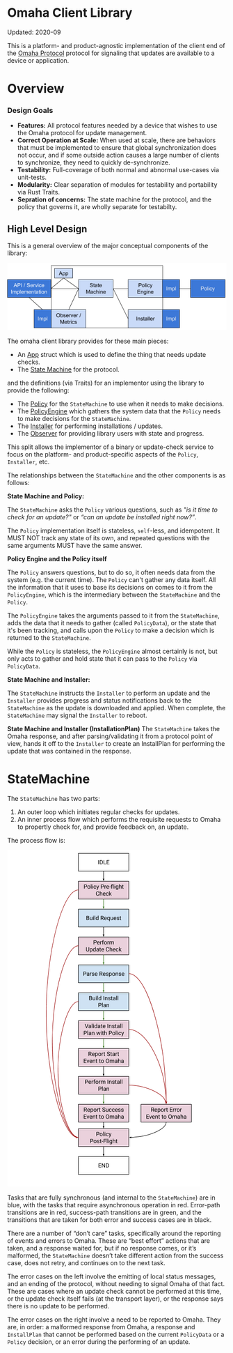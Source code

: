 # Omaha Client Library

Updated: 2020-09

This is a platform- and product-agnostic implementation of the client end of the
[Omaha Protocol](https://github.com/google/omaha/blob/master/doc/ServerProtocolV3.md)
protocol for signaling that updates are available to a device or application.

# Overview

### Design Goals

- **Features:** All protocol features needed by a device that wishes to use the Omaha protocol for
update management.
- **Correct Operation at Scale:**  When used at scale, there are behaviors that must be implemented
to ensure that global synchronization does not occur, and if some outside action causes a large
number of clients to synchronize, they need to quickly de-synchronize.
- **Testability:** Full-coverage of both normal and abnormal use-cases via unit-tests.
- **Modularity:** Clear separation of modules for testability and portability via Rust Traits.
- **Sepration of concerns:** The state machine for the protocol, and the policy that governs it, are
wholly separate for testabilty.

## High Level Design

This is a general overview of the major conceptual components of the library:

![High Level Diagram](doc/library_high_level.png)

The omaha client library provides for these main pieces:
- An [App](src/common.rs) struct which is used to define the thing that needs update checks.
- The [State Machine](src/state_machine.rs) for the protocol.

and the definitions (via Traits) for an implementor using the library to provide the following:

- The [Policy](src/policy.rs) for the `StateMachine` to use when it needs to make decisions.
- The [PolicyEngine](src/policy.rs) which gathers the system data that the `Policy` needs to make
decisions for the `StateMachine`.
- The [Installer](src/installer.rs) for performing installations / updates.
- The [Observer](src/state_machine/observer.rs) for providing library users with state and progress.

This split allows the implementor of a binary or update-check service to focus on the platform- and
product-specific aspects of the `Policy`, `Installer`, etc.

The relationships between the `StateMachine` and the other components is as follows:

**State Machine and Policy:**

The `StateMachine` asks the `Policy` various questions, such as *"is it time to check for an
update?"* or *“can an update be installed right now?”*.

The `Policy` implementation itself is stateless, `self`-less, and idempotent.  It MUST NOT track any
state of its own, and repeated questions with the same arguments MUST have the same answer.

**Policy Engine and the Policy itself**

The `Policy` answers questions, but to do so, it often needs data from the system (e.g. the current
time).  The `Policy` can't gather any data itself.  All the information that it uses to base its
decisions on comes to it from the `PolicyEngine`, which is the intermediary between the
`StateMachine` and the `Policy`.

The `PolicyEngine` takes the arguments passed to it from the `StateMachine`, adds the data that it
needs to gather (called `PolicyData`), or the state that it's been tracking, and calls upon the
`Policy` to make a decision which is returned to the `StateMachine`.

While the `Policy` is stateless, the `PolicyEngine` almost certainly is not, but only acts to gather
and hold state that it can pass to the `Policy` via `PolicyData`.

**State Machine and Installer:**

The `StateMachine` instructs the `Installer` to perform an update and the `Installer` provides
progress and status notifications back to the `StateMachine` as the update is downloaded and
applied.  When complete, the `StateMachine` may signal the `Installer` to reboot.

**State Machine and Installer (InstallationPlan)**
The `StateMachine` takes the Omaha response, and after parsing/validating it from a protocol point
of view, hands it off to the `Installer` to create an InstallPlan for performing the update that was
contained in the response.

# StateMachine

The `StateMachine` has two parts:
1. An outer loop which initiates regular checks for updates.
1. An inner process flow which performs the requisite requests to Omaha to propertly check for, and
provide feedback on, an update.

The process flow is:

![Process Flow](doc/process_flow.png)

Tasks that are fully synchronous (and internal to the `StateMachine`) are in blue, with the tasks
that require asynchronous operation in red.  Error-path transitions are in red, success-path
transitions are in green, and the transitions that are taken for both error and success cases are in
black.

There are a number of “don’t care” tasks, specifically around the reporting of events and errors to
Omaha.  These are “best effort” actions that are taken, and a response waited for, but if no
response comes, or it’s malformed, the `StateMachine` doesn’t take different action from the success
case, does not retry, and continues on to the next task.

The error cases on the left involve the emitting of local status messages, and an ending of the
protocol, without needing to signal Omaha of that fact.  These are cases where an update check
cannot be performed at this time, or the update check itself fails (at the transport layer), or the
response says there is no update to be performed.

The error cases on the right involve a need to be reported to Omaha.  They are, in order: a
malformed response from Omaha, a response and `InstallPlan` that cannot be performed based on the
current `PolicyData` or a `Policy` decision, or an error during the performing of an update.